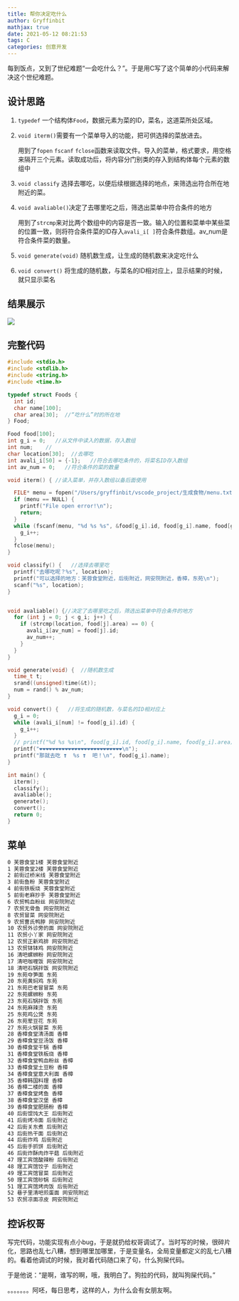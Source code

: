 ```yaml
---
title: 帮你决定吃什么
author: Gryffinbit
mathjax: true
date: 2021-05-12 08:21:53
tags: C
categories: 创意开发
---
```


每到饭点，又到了世纪难题“一会吃什么？”。于是用C写了这个简单的小代码来解决这个世纪难题。

## 设计思路

1. `typedef` 一个结构体`Food`，数据元素为菜的ID，菜名，这道菜所处区域。

2. `void iterm()`需要有一个菜单导入的功能，把可供选择的菜放进去。

   用到了`fopen`   `fscanf` `fclose`函数来读取文件。导入的菜单，格式要求，用空格来隔开三个元素。读取成功后，将内容分门别类的存入到结构体每个元素的数组中

3. `void classify` 选择去哪吃，以便后续根据选择的地点，来筛选出符合所在地附近的菜。

4. `void avaliable()`决定了去哪里吃之后，筛选出菜单中符合条件的地方

   用到了`strcmp`来对比两个数组中的内容是否一致。输入的位置和菜单中某些菜的位置一致，则将符合条件菜的ID存入`avali_i[ ]`符合条件数组。av_num是符合条件菜的数量。

5. `void generate(void)` 随机数生成，让生成的随机数来决定吃什么

6. `void convert()` 将生成的随机数，与菜名的ID相对应上，显示结果的时候，就只显示菜名

## 结果展示

![](https://gryffinbit-1304014832.cos.ap-chengdu.myqcloud.com/Blog/eat(1).png)



## 完整代码

```C
#include <stdio.h>
#include <stdlib.h>
#include <string.h>
#include <time.h>

typedef struct Foods {
  int id;
  char name[100];
  char area[30];  //“吃什么”时的所在地
} Food;

Food food[100];
int g_i = 0;   //从文件中读入的数据，存入数组
int num;    //
char location[30];  //去哪吃
int avali_i[50] = {-1};   //符合去哪吃条件的，将菜名ID存入数组
int av_num = 0;   //符合条件的菜的数量

void iterm() { //读入菜单，并存入数组以备后面使用

  FILE* menu = fopen("/Users/gryffinbit/vscode_project/生成食物/menu.txt", "r");
  if (menu == NULL) {
    printf("File open error!\n");
    return;
  }
  while (fscanf(menu, "%d %s %s", &food[g_i].id, food[g_i].name, food[g_i].area) != EOF) {
    g_i++;
  }
  fclose(menu);
}

void classify() {   //选择去哪里吃
  printf("去哪吃呢？%s", location);
  printf("可以选择的地方：芙蓉食堂附近，后街附近，网安院附近，香樟，东苑\n");
  scanf("%s", location);
}


void avaliable() {//决定了去哪里吃之后，筛选出菜单中符合条件的地方
  for (int j = 0; j < g_i; j++) {
    if (strcmp(location, food[j].area) == 0) {
      avali_i[av_num] = food[j].id;
      av_num++;
    }
  }
}

void generate(void) {  //随机数生成
  time_t t;
  srand((unsigned)time(&t));
  num = rand() % av_num;
}

void convert() {   //将生成的随机数，与菜名的ID相对应上
  g_i = 0;
  while (avali_i[num] != food[g_i].id) {      
    g_i++;
  }
  // printf("%d %s %s\n", food[g_i].id, food[g_i].name, food[g_i].area);
  printf("❤️❤️❤️❤️❤️❤️❤️❤️❤️❤️❤️❤️❤️❤️❤️❤️❤️❤️❤️❤️❤️❤️❤️❤️❤️❤️\n");
  printf("那就去吃 ❣️  %s ❣️  吧！\n", food[g_i].name);
}

int main() {
  iterm();
  classify();
  avaliable();
  generate();
  convert();
  return 0;
}
```

## 菜单

```markdown
0 芙蓉食堂1楼 芙蓉食堂附近
1 芙蓉食堂2楼 芙蓉食堂附近
2 前街过桥米线 芙蓉食堂附近
3 前街鱼粉 芙蓉食堂附近
4 前街铁板烧 芙蓉食堂附近
5 前街老麻抄手 芙蓉食堂附近
6 农贸鸭血粉丝 网安院附近
7 农贸无骨鱼 网安院附近
8 农贸冒菜 网安院附近
9 农贸曹氏鸭脖 网安院附近
10 农贸外诊旁的面 网安院附近
11 农贸小丫家 网安院附近
12 农贸正新鸡排 网安院附近
13 农贸钵钵鸡 网安院附近
16 清吧螺蛳粉 网安院附近
17 清吧咖喱饭 网安院附近
18 清吧石锅拌饭 网安院附近
19 东苑夺笋面 东苑
20 东苑黄焖鸡 东苑
21 东苑巴老冒冒菜 东苑
22 东苑螺蛳粉 东苑
23 东苑石锅拌饭 东苑
24 东苑麻辣烫 东苑
25 东苑鸡公煲 东苑
26 东苑荤豆花 东苑
27 东苑火锅冒菜 东苑
28 香樟食堂清汤面 香樟
29 香樟食堂豆汤饭 香樟
30 香樟食堂干锅 香樟
31 香樟食堂铁板烧 香樟
32 香樟食堂鸭血粉丝 香樟
33 香樟食堂土豆粉 香樟
34 香樟食堂意大利面 香樟
35 香樟韩国料理 香樟
36 香樟二楼的面 香樟
37 香樟食堂烤鱼 香樟
38 香樟食堂汉堡 香樟
39 香樟食堂肥肠粉 香樟
40 后街馄饨大王 后街附近
41 后街烤冷面 后街附近
42 后街关东煮 后街附近
43 后街热干面 后街附近
44 后街炸鸡 后街附近
45 后街手抓饼 后街附近
46 后街炸酥肉炸平菇 后街附近
47 理工宾馆酸辣粉 后街附近
48 理工宾馆饺子 后街附近
49 理工宾馆冒菜 后街附近
50 理工宾馆砂锅 后街附近
51 理工宾馆烤肉饭 后街附近
52 巷子里清吧煎蛋面 网安院附近
53 农贸凉面凉皮 网安院附近
```





## 控诉权哥

写完代码，功能实现有点小bug，于是就扔给权哥调试了。当时写的时候，很碎片化，思路也乱七八糟，想到哪里加哪里，于是变量名，全局变量都定义的乱七八糟的。看着他调试的时候，我对着代码随口来了句，什么狗屎代码。

于是他说：“是啊，谁写的啊，哦，我明白了。狗拉的代码，就叫狗屎代码。”

。。。。。。。阿呸，每日思考，这样的人，为什么会有女朋友啊。

